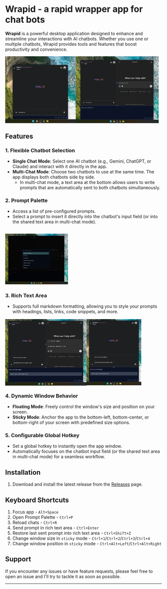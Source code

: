 # Wrapid - a rapid wrapper app for chat bots

**Wrapid** is a powerful desktop application designed to enhance and streamline your interactions with AI chatbots. Whether you use one or multiple chatbots, Wrapid provides tools and features that boost productivity and convenience.

<div style="display: flex">
    <img src="resources/single-chat-mode.jpg" width="45%" style="height: auto; object-fit: contain;" alt="Single Chat Mode">
    <img src="resources/multi-chat-mode.jpg" width="53%" style="height: auto; object-fit: contain;" alt="Multi Chat Mode">
</div>


## Features

### 1. Flexible Chatbot Selection
- **Single Chat Mode**: Select one AI chatbot (e.g., Gemini, ChatGPT, or Claude) and interact with it directly in the app.
- **Multi-Chat Mode**: Choose two chatbots to use at the same time. The app displays both chatbots side by side.
  - In multi-chat mode, a text area at the bottom allows users to write prompts that are automatically sent to both chatbots simultaneously.

### 2. Prompt Palette
- Access a list of pre-configured prompts.
- Select a prompt to insert it directly into the chatbot's input field (or into the shared text area in multi-chat mode).

<img src="resources/prompt-palette.jpg" width="40%" style="margin-top: 1rem; height: auto; object-fit: contain;" alt="Prompt Palette">

### 3. Rich Text Area
- Supports full markdown formatting, allowing you to style your prompts with headings, lists, links, code snippets, and more.

<div style="display: flex; margin-top: 1rem;">
    <img src="resources/rich-text-area-multi-chat-mode.jpg" width="52%" style="height: auto; object-fit: contain;" alt="Rich Text Area in Single Chat Mode">
    <img src="resources/rich-text-area-single-chat-mode.jpg" width="35%" style="height: auto; object-fit: contain;" alt="Rich Text Area in Multi Chat Mode">
</div>

### 4. Dynamic Window Behavior
- **Floating Mode**: Freely control the window's size and position on your screen.
- **Sticky Mode**: Anchor the app to the bottom-left, bottom-center, or bottom-right of your screen with predefined size options.

### 5. Configurable Global Hotkey
- Set a global hotkey to instantly open the app window.
- Automatically focuses on the chatbot input field (or the shared text area in multi-chat mode) for a seamless workflow.

## Installation
1. Download and install the latest release from the [Releases](https://github.com/yourusername/wrapid/releases) page.

## Keyboard Shortcuts
1. Focus app - `Alt+Space`
2. Open Prompt Palette - `Ctrl+P`
3. Reload chats - `Ctrl+R`
4. Send prompt in rich text area - `Ctrl+Enter`
5. Restore last sent prompt into rich text area - `Ctrl+Shift+Z`
6. Change window size in `sticky` mode - `Ctrl+1`/`Ctrl+2`/`Ctrl+3`/`Ctrl+4`
7. Change window position in `sticky` mode - `Ctrl+Alt+Left`/`Ctrl+Alt+Right`

## Support
If you encounter any issues or have feature requests, please feel free to open an issue and I'll try to tackle it as soon as possible.

---
